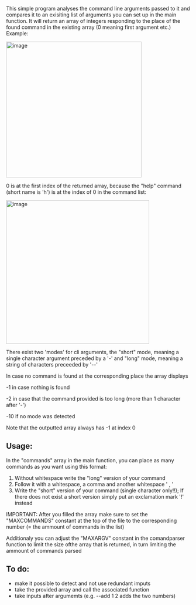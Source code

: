 This simple program analyses the command line arguments passed to it and compares it to an exisiting list of arguments you can set up in the main function.
It will return an array of integers responding to the place of the found command in the existing array (0 meaning first argument etc.) 
Example:

<img width="370" alt="image" src="https://github.com/user-attachments/assets/cf700071-273b-4d3f-9fea-67451104da5f" />

0 is at the first index of the returned array, because the "help" command (short name is 'h') is at the index of 0 in the command list:

<img width="391" alt="image" src="https://github.com/user-attachments/assets/eb6d4a9a-3e4a-4407-9c39-a72624f410e4" />

There exist two 'modes' for cli arguments, the "short" mode, meaning a single character argument preceded by a '-' and "long" mode, meaning a string of characters preceeded by '--'

In case no command is found at the corresponding place the array displays 

-1 in case nothing is found 

-2 in case that the command provided is too long (more than 1 character after '-')

-10 if no mode was detected 


Note that the outputted array always has -1 at index 0 


## Usage:
In the "commands" array in the main function, you can place as many commands as you want using this format:
1. Without whitespace write the "long" version of your command
2. Follow it with a whitespace, a comma and another whitespace ' , '
3. Write the "short" version of your command (single character only!!); If there does not exist a short version simply put an exclamation mark '!' instead

IMPORTANT: 
After you filled the array make sure to set the "MAXCOMMANDS" constant at the top of the file to the corresponding number (= the ammount of commands in the list) 

Additionaly you can adjust the "MAXARGV" constant in the comandparser function to limit the size ofthe array that is returned, in turn limiting the ammount of commands parsed 

## To do:
- make it possible to detect and not use redundant imputs 
- take the provided array and call the associated function 
- take inputs after argumemts (e.g. --add 1 2 adds the two numbers)
